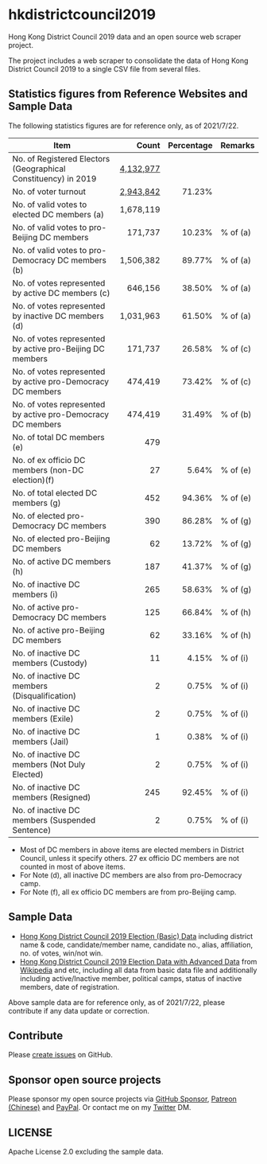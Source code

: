# hkdistrictcouncil2019
Hong Kong District Council 2019 data and an open source web scraper project.

The project includes a web scraper to consolidate the data of Hong Kong District Council 2019 to a single CSV file from several files.

## Statistics figures from Reference Websites and Sample Data

The following statistics figures are for reference only, as of 2021/7/22.

|Item|Count|Percentage|Remarks|
|-|-:|-:|-|
|No. of Registered Electors (Geographical Constituency) in 2019|[4,132,977](https://www.voterregistration.gov.hk/eng/statistic20191.html)|||
|No. of voter turnout|[2,943,842](https://www.elections.gov.hk/dc2019/eng/turnout.html)|71.23%||
|No. of valid votes to elected DC members (a)|1,678,119|||
|No. of valid votes to pro-Beijing DC members|171,737|10.23%|% of (a)|
|No. of valid votes to pro-Democracy DC members (b)|1,506,382|89.77%|% of (a)|
|No. of votes represented by active DC members (c)|646,156|38.50%|% of (a)|
|No. of votes represented by inactive DC members (d)|1,031,963|61.50%|% of (a)|
|No. of votes represented by active pro-Beijing DC members|171,737|26.58%|% of (c)|
|No. of votes represented by active pro-Democracy DC members|474,419|73.42%|% of (c)|
|No. of votes represented by active pro-Democracy DC members|474,419|31.49%|% of (b)|
|No. of total DC members (e)|479|||
|No. of ex officio DC members (non-DC election)(f)|27|5.64%|% of (e)|
|No. of total elected DC members (g)|452|94.36%|% of (e)|
|No. of elected pro-Democracy DC members|390|86.28%|% of (g)|
|No. of elected pro-Beijing DC members|62|13.72%|% of (g)||
|No. of active DC members (h)|187|41.37%|% of (g)|
|No. of inactive DC members (i)|265|58.63%|% of (g)|
|No. of active pro-Democracy DC members|125|66.84%|% of (h)|
|No. of active pro-Beijing DC members|62|33.16%|% of (h)|
|No. of inactive DC members (Custody)|11|4.15%|% of (i)|
|No. of inactive DC members (Disqualification)|2|0.75%|% of (i)|
|No. of inactive DC members (Exile)|2|0.75%|% of (i)|
|No. of inactive DC members (Jail)|1|0.38%|% of (i)|
|No. of inactive DC members (Not Duly Elected)|2|0.75%|% of (i)|
|No. of inactive DC members (Resigned)|245|92.45%|% of (i)|
|No. of inactive DC members (Suspended Sentence)|2|0.75%|% of (i)|

* Most of DC members in above items are elected members in District Council, unless it specify others. 27 ex officio DC members are not counted in most of above items.
* For Note (d), all inactive DC members are also from pro-Democracy camp.
* For Note (f), all ex officio DC members are from pro-Beijing camp.

## Sample Data

* [Hong Kong District Council 2019 Election (Basic) Data](https://github.com/sammyfung/hkdistrictcouncil2019/blob/main/sample-data/hkdistrictcouncil2019-election-sorted.csv) including district name & code, candidate/member name, candidate no., alias, affiliation, no. of votes, win/not win.
* [Hong Kong District Council 2019 Election Data with Advanced Data](https://github.com/sammyfung/hkdistrictcouncil2019/blob/main/sample-data/hkdistrictcouncil2019-election-sorted-advance.csv) from [Wikipedia](https://zh.wikipedia.org/wiki/%E9%A6%99%E6%B8%AF%E5%8D%80%E8%AD%B0%E6%9C%83) and etc, including all data from basic data file and additionally including active/Inactive member, political camps, status of inactive members, date of registration.

Above sample data are for reference only, as of 2021/7/22, please contribute if any data update or correction.

## Contribute

Please [create issues](https://github.com/sammyfung/hkdistrictcouncil2019/issues) on GitHub.

## Sponsor open source projects

Please sponsor my open source projects via [GitHub Sponsor](https://github.com/sponsors/sammyfung), [Patreon (Chinese)](https://www.patreon.com/sammyfung) and [PayPal](https://sammy.hk/paypal/). Or contact me on my [Twitter](https://twitter.com/sammyfung) DM.

## LICENSE

Apache License 2.0 excluding the sample data.

